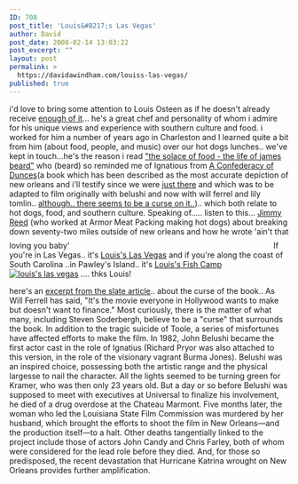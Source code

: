 ```yaml
---
ID: 708
post_title: 'Louis&#8217;s Las Vegas'
author: David
post_date: 2008-02-14 13:03:22
post_excerpt: ""
layout: post
permalink: >
  https://davidawindham.com/louiss-las-vegas/
published: true
---
```

i'd love to bring some attention to Louis Osteen as if he doesn't already receive <a href="http://www.bocabacchanal.com/chef2.asp">enough of it</a>... he's a great chef and personality of whom i admire for his unique views and experience with southern culture and food.  i worked for him a number of years ago in Charleston and I learned quite a bit from him (about food, people, and music) over our hot dogs lunches.. we've kept in touch...he's the reason i read <a href="http://www.steerforth.com/books/display.pperl?isbn=9781883642044">"the solace of food - the life of james beard"</a> who (beard) so reminded me of Ignatious from <a href="http://en.wikipedia.org/wiki/A_Confederacy_of_Dunces">A Confederacy of Dunces</a>(a book which has been described as the most accurate depiction of new orleans and i'll testify since we were <a href="http://davidawindham.com/blog/new-orleans-fat-tuesday/">just there</a> and which was to be adapted to film originally with belushi and now with will ferrel and lily tomlin.. <a href="http://www.slate.com/id/2155500/"> although.. there seems to be a curse on it..</a>).. which both relate to hot dogs, food, and southern culture. Speaking of..... listen to this... <a href="http://en.wikipedia.org/wiki/Jimmy_Reed">Jimmy Reed</a> (who worked at Armor Meat Packing making hot dogs) about breaking down seventy-two miles outside of new orleans and how he wrote 'ain't that loving you baby'
<object width='360' height='22'><param name='SRC' value='http://davidawindham.com/wha/media/jreed.mp3'><param name='AUTOPLAY' VALUE='false'><param name='CONTROLLER' VALUE='true'><embed SRC='http://davidawindham.com/media/reedmp3.mp3' AUTOSTART='false' LOOP='FALSE' WIDTH='360' HEIGHT='22' CONTROLLER='TRUE'></embed></object>
If you're in Las Vegas.. it's <a href="http://www.louislasvegas.com/">Louis's Las Vegas</a> and if you're along the coast of South Carolina ..in Pawley's Island.. it's <a href="http://www.louisatpawleys.com/">Louis's Fish Camp</a>
<a href="http://www.louislasvegas.com/"><img src="http://davidawindham.com/images/louis.png" alt="louis's las vegas" /></a>
.... thks Louis!

here's an <a href="http://www.slate.com/id/2155500/">excerpt from the slate article</a>.. about the curse of the book..
As Will Ferrell has said, "It's the movie everyone in Hollywood wants to make but doesn't want to finance."
Most curiously, there is the matter of what many, including Steven Soderbergh, believe to be a "curse" that surrounds the book. In addition to the tragic suicide of Toole, a series of misfortunes have affected efforts to make the film. In 1982, John Belushi became the first actor cast in the role of Ignatius (Richard Pryor was also attached to this version, in the role of the visionary vagrant Burma Jones). Belushi was an inspired choice, possessing both the artistic range and the physical largesse to nail the character. All the lights seemed to be turning green for Kramer, who was then only 23 years old. But a day or so before Belushi was supposed to meet with executives at Universal to finalize his involvement, he died of a drug overdose at the Chateau Marmont. Five months later, the woman who led the Louisiana State Film Commission was murdered by her husband, which brought the efforts to shoot the film in New Orleans—and the production itself—to a halt. Other deaths tangentially linked to the project include those of actors John Candy and Chris Farley, both of whom were considered for the lead role before they died. And, for those so predisposed, the recent devastation that Hurricane Katrina wrought on New Orleans provides further amplification.